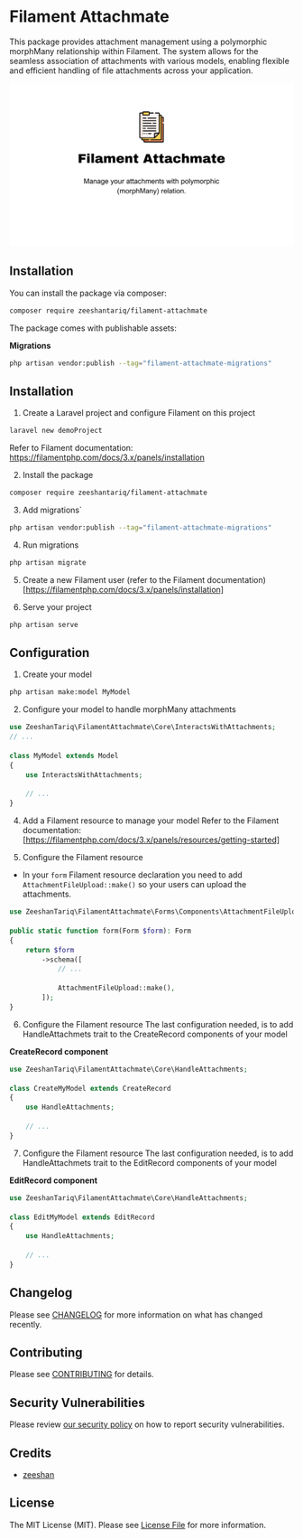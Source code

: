 # Filament Attachmate

This package provides attachment management using a polymorphic morphMany relationship within Filament. The system allows for the seamless association of attachments with various models, enabling flexible and efficient handling of file attachments across your application.

![Filament Attachmate](https://github.com/zeeshantariq08/filament-attachmate/blob/main/filament-attachmate-banner.png)


## Installation

You can install the package via composer:

```bash
composer require zeeshantariq/filament-attachmate
```

The package comes with publishable assets:

**Migrations**
```bash
php artisan vendor:publish --tag="filament-attachmate-migrations"
```
## Installation

1. Create a Laravel project and configure Filament on this project

```bash
laravel new demoProject
```
Refer to Filament documentation: https://filamentphp.com/docs/3.x/panels/installation

2. Install the package
```bash
composer require zeeshantariq/filament-attachmate
```

3. Add migrations`
```bash
php artisan vendor:publish --tag="filament-attachmate-migrations"
```
4. Run migrations
```bash
php artisan migrate
```

5. Create a new Filament user (refer to the Filament documentation)
[https://filamentphp.com/docs/3.x/panels/installation]

6. Serve your project
```bash
php artisan serve
```

## Configuration

1. Create your model
```bash
php artisan make:model MyModel
```

2. Configure your model to handle morphMany attachments
```php
use ZeeshanTariq\FilamentAttachmate\Core\InteractsWithAttachments;
// ...

class MyModel extends Model
{
    use InteractsWithAttachments;
    
    // ...
}
```
4. Add a Filament resource to manage your model
Refer to the Filament documentation: [https://filamentphp.com/docs/3.x/panels/resources/getting-started]

5. Configure the Filament resource
- In your `form` Filament resource declaration you need to add `AttachmentFileUpload::make()` so your users can upload the attachments.

```php
use ZeeshanTariq\FilamentAttachmate\Forms\Components\AttachmentFileUpload;

public static function form(Form $form): Form
{
    return $form
        ->schema([
            // ...

            AttachmentFileUpload::make(),
        ]);
}
```
6. Configure the Filament resource
The last configuration needed, is to add HandleAttachmets trait to the  CreateRecord components of your model

**CreateRecord component**
```php
use ZeeshanTariq\FilamentAttachmate\Core\HandleAttachments;

class CreateMyModel extends CreateRecord
{
    use HandleAttachments;

    // ...
}
```
7. Configure the Filament resource
The last configuration needed, is to add HandleAttachmets trait to the EditRecord  components of your model

**EditRecord component**
```php
use ZeeshanTariq\FilamentAttachmate\Core\HandleAttachments;

class EditMyModel extends EditRecord
{
    use HandleAttachments;

    // ...
}
```

## Changelog

Please see [CHANGELOG](CHANGELOG.md) for more information on what has changed recently.

## Contributing

Please see [CONTRIBUTING](.github/CONTRIBUTING.md) for details.

## Security Vulnerabilities

Please review [our security policy](zeeshantariq08/filament-attachmate/security/policy) on how to report security vulnerabilities.

## Credits

- [zeeshan](https://github.com/zeeshantariq08)

## License

The MIT License (MIT). Please see [License File](LICENSE.md) for more information.
